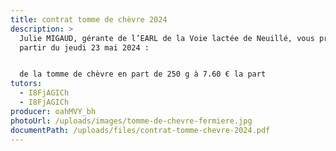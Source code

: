 ```yaml
---
title: contrat tomme de chèvre 2024
description: >
  Julie MIGAUD, gérante de l’EARL de la Voie lactée de Neuillé, vous propose à
  partir du jeudi 23 mai 2024 :


  de la tomme de chèvre en part de 250 g à 7.60 € la part
tutors:
  - I8FjAGICh
  - I8FjAGICh
producer: oahMVY_bh
photoUrl: /uploads/images/tomme-de-chevre-fermiere.jpg
documentPath: /uploads/files/contrat-tomme-chevre-2024.pdf
---
```

